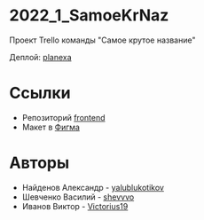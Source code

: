 # 2022_1_SamoeKrNaz
Проект Trello команды "Самое крутое название"

Деплой: [planexa](http://89.208.199.114:)

# Ссылки

+ Репозиторий [frontend](https://github.com/frontend-park-mail-ru/2022_1_SamoeKrNaz)
+ Макет в [Фигма](https://www.figma.com/file/STxRD8eHottP3xwMk0VjBK/Planexa?node-id=197%3A98)

# Авторы

+ Найденов Александр - [yalublukotikov](https://github.com/yalublukotikov)
+ Шевченко Василий - [shevvvo](https://github.com/shevvvo)
+ Иванов Виктор - [Victorius19](https://github.com/Victorius19)
